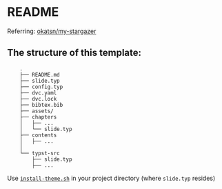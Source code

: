# README

Referring: [okatsn/my-stargazer](https://github.com/okatsn/my-stargazer)

## The structure of this template:

```
    .
    ├── README.md
    ├── slide.typ
    ├── config.typ
    ├── dvc.yaml
    ├── dvc.lock
    ├── bibtex.bib
    ├── assets/
    ├── chapters
    │   ├── ...
    │   └── slide.typ
    ├── contents
    │   ├── ...
    │
    └── typst-src
        ├── slide.typ
        ├── ...

```


Use [`install-theme.sh`](./install-theme.sh) in your project directory (where `slide.typ` resides)
